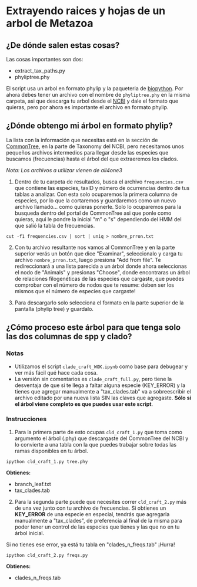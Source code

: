 # Extrayendo raices y hojas de un arbol de Metazoa

## ¿De dónde salen estas cosas?


Las cosas importantes son dos:


- extract_tax_paths.py
- phyliptree.phy


El script usa un arbol en formato phylip y la paqueteria de [biopython](https://anaconda.org/conda-forge/biopython). Por ahora debes tener un archivo con el nombre de `phyliptree.phy` en la misma carpeta, asi que descarga tu arbol desde el [NCBI](https://www.ncbi.nlm.nih.gov/Taxonomy/CommonTree/wwwcmt.cgi) y dale el formato que quieras, pero por ahora es importante el archivo en formato phylip.

## ¿Dónde obtengo mi árbol en formato phylip?

La lista con la información que necesitas está en la sección de [CommonTree](https://www.ncbi.nlm.nih.gov/Taxonomy/CommonTree/wwwcmt.cgi), en la parte de Taxonomy del NCBI, pero necesitamos unos pequeños archivos intermedios para llegar desde las especies que buscamos (frecuencias) hasta el árbol del que extraeremos los clados.

_Nota: Los archivos a utilizar vienen de all4one3_

1. Dentro de tu carpeta de resultados, busca el archivo `frequencies.csv` que contiene las especies, taxID y número de ocurrencias dentro de tus tablas a analizar. Con esta solo ocuparemos la primera columna de especies, por lo que la cortaremos y guardaremos como un nuevo archivo llamado... como quieras ponerle. Solo lo ocuparemos para la busqueda dentro del portal de CommonTree asi que ponle como quieras, aqui le pondre la inicial "m" o "s" dependiendo del HMM del que salió la tabla de frecuencias.

`cut -f1 frequencies.csv | sort | uniq > nombre_prron.txt`

2. Con tu archivo resultante nos vamos al CommonTree y en la parte superior verás un botón que dice "Examinar", seleccionalo y carga tu archivo `nombre_prron.txt`, luego presiona "Add from file". Te redireccionará a una lista parecida a un árbol donde ahora seleccionas el nodo de "Animals" y presionas "Choose", donde encontraras un árbol de relaciones filogenéticas de las especies que cargaste, que puedes comprobar con el número de nodos que te resume: deben ser los mismos que el número de especies que cargaste!

3. Para descargarlo solo selecciona el formato en la parte superior de la pantalla (phylip tree) y guardalo.


## ¿Cómo proceso este árbol para que tenga solo las dos columnas de spp y clado?

### Notas
- Utilizamos el script `clade_craft_WOK.ipynb` como base para debugear y ver más fácil qué hace cada cosa. 
- La versión sin comentarios es `clade_craft_full.py`, pero tiene la desventaja de que si te llega a faltar alguna especie (KEY_ERROR) y la tienes que agregar manualmente a "tax_clades.tab" va a sobreescribir el archivo editado por una nueva lista SIN las claves que agregaste. **Sólo si el árbol viene completo es que puedes usar este script**.

### Instrucciones

1. Para la primera parte de esto ocupas `cld_craft_1.py` que toma como argumento el árbol (.phy) que descargaste del CommonTree del NCBI y lo convierte a una tabla con la que puedes trabajar sobre todas las ramas disponibles en tu árbol.

`ipython cld_craft_1.py tree.phy`

**Obtienes:**

- branch_leaf.txt
- tax_clades.tab

2. Para la segunda parte puede que necesites correr `cld_craft_2.py` más de una vez junto con tu archivo de frecuencias. Si obtienes un **KEY_ERROR** de una especie en especial, tendrás que agregarla manualmente a "tax_clades", de preferencia al final de la misma para poder tener un control de las especies que tienes y las que no en tu árbol inicial.

Si no tienes ese error, ya está tu tabla en "clades_n_freqs.tab" 
¡Hurra!

`ipython cld_craft_2.py freqs.py`

**Obtienes:**

- clades_n_freqs.tab


